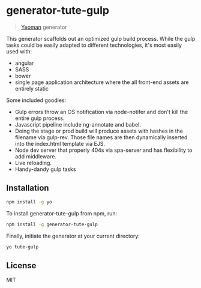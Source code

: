 # generator-tute-gulp

> [Yeoman](http://yeoman.io) generator

This generator scaffolds out an optimized gulp build process. While the gulp tasks could be easily adapted to different technologies, it's most easily used with:
- angular
- SASS
- bower
- single page application architecture where the all front-end assets are entirely static

Some included goodies:
- Gulp errors throw an OS notification via node-notifer and don't kill the entire gulp process.
- Javascript pipeline include ng-annotate and babel.
- Doing the stage or prod build will produce assets with hashes in the filename via gulp-rev. Those file names are then dynamically inserted into the index.html template via EJS.
- Node dev server that properly 404s via spa-server and has flexibility to add middleware.
- Live reloading.
- Handy-dandy gulp tasks


## Installation

```bash
npm install -g yo
```

To install generator-tute-gulp from npm, run:

```bash
npm install -g generator-tute-gulp
```

Finally, initiate the generator at your current directory:

```bash
yo tute-gulp
```


## License

MIT
